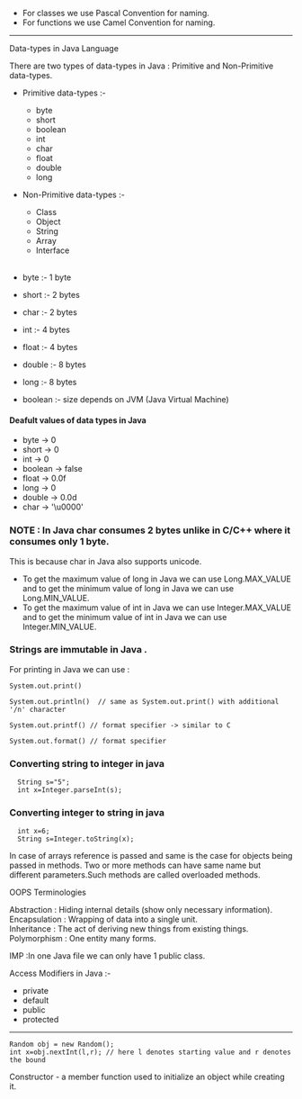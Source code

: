 - For classes we use Pascal Convention for naming.
- For functions we use Camel Convention for naming.

---

Data-types in Java Language

There are two types of data-types in Java : Primitive and Non-Primitive data-types.

- Primitive data-types :-

  - byte
  - short
  - boolean
  - int
  - char
  - float
  - double
  - long

- Non-Primitive data-types :-

  - Class
  - Object
  - String
  - Array
  - Interface

  <br/>

- byte :- 1 byte
- short :- 2 bytes
- char :- 2 bytes
- int :- 4 bytes
- float :- 4 bytes
- double :- 8 bytes
- long :- 8 bytes
- boolean :- size depends on JVM (Java Virtual Machine)

#### Deafult values of data types in Java

- byte -> 0
- short -> 0
- int -> 0
- boolean -> false
- float -> 0.0f
- long -> 0
- double -> 0.0d
- char -> '\u0000'

### NOTE : In Java char consumes 2 bytes unlike in C/C++ where it consumes only 1 byte.

This is because char in Java also supports unicode.

- To get the maximum value of long in Java we can use Long.MAX_VALUE and to get the minimum value of long in Java we can use Long.MIN_VALUE.
- To get the maximum value of int in Java we can use Integer.MAX_VALUE and to get the minimum value of int in Java we can use Integer.MIN_VALUE.

### Strings are immutable in Java .

For printing in Java we can use :

```
System.out.print()

System.out.println()  // same as System.out.print() with additional '/n' character

System.out.printf() // format specifier -> similar to C

System.out.format() // format specifier
```

### Converting string to integer in java

```
  String s="5";
  int x=Integer.parseInt(s);
```

### Converting integer to string in java

```
  int x=6;
  String s=Integer.toString(x);
```

In case of arrays reference is passed and same is the case for objects being passed in methods.
Two or more methods can have same name but different parameters.Such methods are called overloaded methods.

OOPS Terminologies

Abstraction : Hiding internal details (show only necessary information).  
Encapsulation : Wrapping of data into a single unit.  
Inheritance : The act of deriving new things from existing things.  
Polymorphism : One entity many forms.

IMP :In one Java file we can only have 1 public class.

Access Modifiers in Java :-

- private
- default
- public
- protected

---

```
Random obj = new Random();
int x=obj.nextInt(l,r); // here l denotes starting value and r denotes the bound
```

Constructor - a member function used to initialize an object while creating it.
